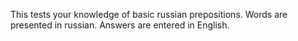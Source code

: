 This tests your knowledge of basic russian prepositions. Words are presented in russian. Answers are entered in English.
